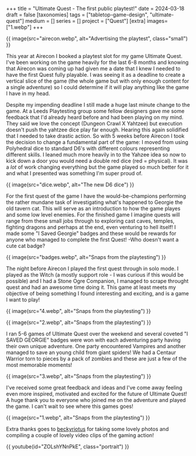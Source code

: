 +++
title = "Ultimate Quest - The first public playtest!"
date = 2024-03-18
draft =  false
[taxonomies]
tags = ["tabletop-game-design", "ultimate-quest"]
medium = []
series = []
project = ["Quest"]
[extra]
images= ["1.webp"]
+++


{{ image(src="airecon.webp", alt="Advertising the playtest", class="small") }}

This year at Airecon I booked a playtest slot for my game Ultimate Quest. I've been working on the game heavily for the last 6-8 months and knowing that Airecon was coming up had given me a date that I knew I needed to have the first Quest fully playable. I was seeing it as a deadline to create a vertical slice of the game (the whole game but with only enough content for a single adventure) so I could determine if it will play anything like the game I have in my head.

Despite my impending deadline I still made a huge last minute change to the game. At a Leeds Playtesting group some fellow designers gave me some feedback that I'd already heard before and had been playing on my mind. They said we love the concept (Dungeon Crawl X Yahtzee) but execution doesn't push the yahtzee dice play far enough. Hearing this again solidified that I needed to take drastic action. So with 5 weeks before Airecon I took the decision to change a fundamental part of the game: I moved from using Polyhedral dice to standard D6's with different colours representing different skills. I leaned much more heavily in to the Yahzee idea so now to kick down a door you would need a double red dice (red = physical). It was a _lot_ of work changing everything but the game played so much better for it and what I presented was something I'm super proud of.

{{ image(src="dice.webp", alt="The new D6 dice") }}

For the first quest of the game I have the would-be-champions performing the rather mundane task of investigating what's happened to Georgie the old tavern cat. This will serve as an introduction to how the game playes and some low level enemies. For the finished game I imagine quests will range from these small jobs through to exploring cast caves, temples, fighting dragons and perhaps at the end, even venturing to hell itself! I made some "I Saved Georgie" badges and these would be rewards for anyone who managed to complete the first Quest! -Who doesn't want a cute cat badge?

{{ image(src="badges.webp", alt="Snaps from the playtesting") }}

The night before Airecon I played the first quest through in solo mode. I played as the Witch (a mostly support role - I was curious if this would be possible) and I had a Stone Ogre Companion, I managed to scrape throught quest and had an awesome time doing it. This game at least meets my objective of being something I found interesting and exciting, and is a game I want to play!

{{ image(src="4.webp", alt="Snaps from the playtesting") }}

{{ image(src="2.webp", alt="Snaps from the playtesting") }}

I ran 5-6 games of Ultimate Quest over the weekend and several coveted "I SAVED GEORGIE" badges were won with each adventuring party having their own unique adventure. One party encountered Vampires and another managed to save an young child from giant spiders! We had a Centaur Warrior torn to pieces by a pack of zombies and these are just a few of the most memorable moments!

{{ image(src="3.webp", alt="Snaps from the playtesting") }}

I've received some great feedback and ideas and I've come away feeling even more inspired, motivated and excited for the future of Ultimate Quest! A huge thank you to everyone who joined me on the adventure and played the game. I can't wait to see where this games goes!

{{ image(src="1.webp", alt="Snaps from the playtesting") }}

Extra thanks goes to [beckyriotus](https://www.instagram.com/beckyriotus/) for taking some lovely photos and compiling a couple of lovely video clips of the gaming action!

{{ youtube(id="ZOLshYNnPkE", class="portrait") }}
